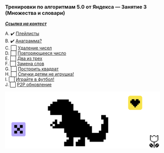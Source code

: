 ### Тренировки по алгоритмам 5.0 от Яндекса — Занятие 3 (Множества и словари)
[***Ссылка на контест***](https://contest.yandex.ru/contest/59541)

A. ✔️ [Плейлисты](A_Playlists/A_Playlists.go)    
B. ✔️ [Анаграмма?](B_Anagramm/B_Anagramm.go)    
C. ⬜  [Удаление чисел]()      
D. ⬜  [Повторяющееся число]()     
E. ⬜  [Два из трех]()  
F. ⬜  [Замена слов]()    
G. ⬜  [Построить квадрат]()    
H. ⬜  [Спички детям не игрушка!]()                     
I. ⬜  [Играйте в футбол!]()    
J. ⬜  [Р2Р обновление]()

![end](../img/YY.png)